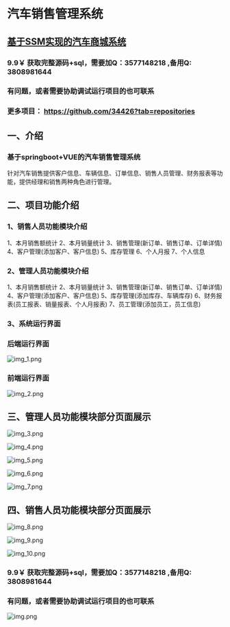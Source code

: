 # 汽车销售管理系统



## [基于SSM实现的汽车商城系统](https://github.com/34426/ssm_carstore)



### 9.9￥ 获取完整源码+sql，需要加Q：3577148218 ,备用Q: 3808981644
### 有问题，或者需要协助调试运行项目的也可联系
### 更多项目： https://github.com/34426?tab=repositories




## 一、介绍

### 基于springboot+VUE的汽车销售管理系统

针对汽车销售提供客户信息、车辆信息、订单信息、销售人员管理、财务报表等功能，提供经理和销售两种角色进行管理。

## 二、项目功能介绍

### 1、销售人员功能模块介绍

1、本月销售额统计 2、本月销量统计 3、销售管理(新订单、销售订单、订单详情) 4、客户管理(添加客户、客户信息) 5、库存管理 6、个人月报 7、个人信息

### 2、管理人员功能模块介绍

1、本月销售额统计 2、本月销量统计 3、销售管理(新订单、销售订单、订单详情) 4、客户管理(添加客户、客户信息) 5、库存管理(添加库存、车辆库存) 6、财务报表(员工报表、销量报表、个人月报表) 
7、员工管理(添加员工，员工信息)

### 3、系统运行界面

### 后端运行界面

![img_1.png](imgs/img_1.png)

### 前端运行界面

![img_2.png](imgs/img_2.png)

## 三、管理人员功能模块部分页面展示

![img_3.png](imgs/img_3.png)

![img_4.png](imgs/img_4.png)

![img_5.png](imgs/img_5.png)

![img_6.png](imgs/img_6.png)

![img_7.png](imgs/img_7.png)

## 四、销售人员功能模块部分页面展示

![img_8.png](imgs/img_8.png)

![img_9.png](imgs/img_9.png)

![img_10.png](imgs/img_10.png)

### 9.9￥ 获取完整源码+sql，需要加Q：3577148218 ,备用Q: 3808981644
### 有问题，或者需要协助调试运行项目的也可联系

![img.png](img.png)
